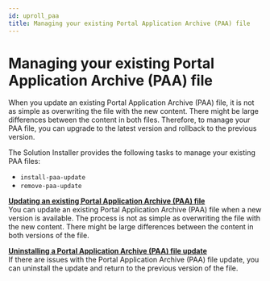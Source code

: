 ```yaml
---
id: uproll_paa
title: Managing your existing Portal Application Archive (PAA) file
---
```

# Managing your existing Portal Application Archive (PAA) file

When you update an existing Portal Application Archive (PAA) file, it is not as simple as overwriting the file with the new content. There might be large differences between the content in both files. Therefore, to manage your PAA file, you can upgrade to the latest version and rollback to the previous version.

The Solution Installer provides the following tasks to manage your existing PAA files:

-   `install-paa-update`
-   `remove-paa-update`

**[Updating an existing Portal Application Archive (PAA) file](update_paa.md)**  
You can update an existing Portal Application Archive (PAA) file when a new version is available. The process is not as simple as overwriting the file with the new content. There might be large differences between the content in both versions of the file.

**[Uninstalling a Portal Application Archive (PAA) file update](rollback_paa.md)**  
If there are issues with the Portal Application Archive (PAA) file update, you can uninstall the update and return to the previous version of the file.

